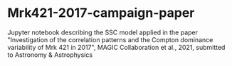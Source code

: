 # Mrk421-2017-campaign-paper
Jupyter notebook describing the SSC model applied in the paper "Investigation of the correlation patterns and the Compton dominance variability of Mrk 421 in 2017", MAGIC Collaboration et al., 2021, submitted to Astronomy &amp; Astrophysics
